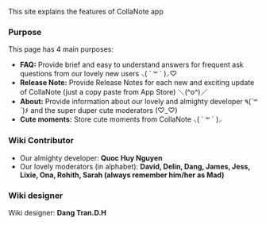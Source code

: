This site explains the features of CollaNote app

### Purpose
This page has 4 main purposes:
  - **FAQ:** Provide brief and easy to understand answers for frequent ask questions from our lovely new users  ⸜( ´ ꒳ ´ )⸝♡︎
  - **Release Note:** Provide Release Notes for each new and exciting update of CollaNote (just a copy paste from App Store) ＼(^o^)／
  - **About:** Provide information about our lovely and almighty developer ٩(´꒳´)۶ and the super duper cute moderators (♡︎_♡︎)
  - **Cute moments:** Store cute moments from CollaNote ⸜( ´ ꒳ ´ )⸝


### Wiki Contributor
- Our almighty developer: **Quoc Huy Nguyen**
- Our lovely moderators (in alphabet): **David, Delin, Dang, James, Jess, Lixie, Ona, Rohith, Sarah (always remember him/her as Mad)**


### Wiki designer
Wiki designer: **Dang Tran.D.H**

